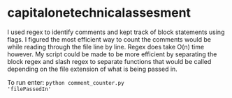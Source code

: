 # capitalonetechnicalassesment
I used regex to identify comments and kept track of block statements using flags. I figured the most efficient way to count the comments would be while reading through the file line by line. Regex does take O(n) time however. My script could be made to be more efficient by separating the block regex and slash regex to separate functions that would be called depending on the file extension of what is being passed in.

To run enter:
<code>python comment_counter.py 'filePassedIn'</code>

